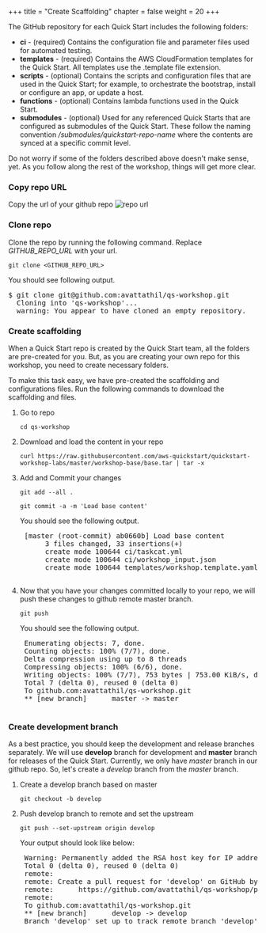 +++
title = "Create Scaffolding"
chapter = false
weight = 20
+++

The GitHub repository for each Quick Start includes the following folders:

- **ci** - (required) Contains the configuration file and parameter files used for automated testing.
- **templates** - (required) Contains the AWS CloudFormation templates for the Quick Start. All templates use the .template file extension.
- **scripts** - (optional) Contains the scripts and configuration files that are used in the Quick Start; for example, to orchestrate the bootstrap, install or configure an app, or update a host.
- **functions** - (optional) Contains lambda functions used in the Quick Start.
- **submodules** - (optional) Used for any referenced Quick Starts that are configured as submodules of the Quick Start. These follow the naming convention _/submodules/quickstart-repo-name_ where the contents are synced at a specific commit level.

Do not worry if some of the folders described above doesn't make sense, yet. As you follow along the rest of the workshop, things will get more clear.

### Copy repo URL

Copy the url of your github repo
![repo url](/images/copy-qs-workshop-path.png)

### Clone repo

Clone the repo by running the following command. Replace *GITHUB_REPO_URL* with your url.

`git clone <GITHUB_REPO_URL>`

You should see following output.
<pre>
$ git clone git@github.com:avattathil/qs-workshop.git
  Cloning into 'qs-workshop'...
  warning: You appear to have cloned an empty repository.
</pre>

### Create scaffolding
When a Quick Start repo is created by the Quick Start team, all the folders are pre-created for you. But, as you are creating your own repo for this workshop, you need to create necessary folders.

To make this task easy, we have pre-created the scaffolding and configurations files. Run the following commands to download the scaffolding and files.

1. Go to repo

 	`cd qs-workshop`

2. Download and load the content in your repo

	```
	curl https://raw.githubusercontent.com/aws-quickstart/quickstart-workshop-labs/master/workshop-base/base.tar | tar -x
	```

3. Add and Commit your changes

	`git add --all .`

	`git commit -a -m 'Load base content'`
	
	You should see the following output.
	
	<pre>
	[master (root-commit) ab0660b] Load base content
	 	 3 files changed, 33 insertions(+)
		 create mode 100644 ci/taskcat.yml
		 create mode 100644 ci/workshop_input.json
		 create mode 100644 templates/workshop.template.yaml
	</pre>

4. Now that you have your changes committed locally to your repo, we will push these changes to github remote master branch.

	`git push`
	
	You should see the following output.
	
	<pre>
	Enumerating objects: 7, done.
	Counting objects: 100% (7/7), done.
	Delta compression using up to 8 threads
	Compressing objects: 100% (6/6), done.
	Writing objects: 100% (7/7), 753 bytes | 753.00 KiB/s, done.
	Total 7 (delta 0), reused 0 (delta 0)
	To github.com:avattathil/qs-workshop.git
	** [new branch]      master -> master
	</pre>

### Create development branch

As a best practice, you should keep the development and release branches separately. We will use **develop** branch for development and **master** branch for releases of the Quick Start. Currently, we only have _master_ branch in our github repo. So, let's create a _develop_ branch from the _master_ branch.

1. Create a develop branch based on master

	`git checkout -b develop`

2. Push develop branch to remote and set the upstream

	`git push --set-upstream origin develop`
	
	Your  output should look like below:

	<pre>
	Warning: Permanently added the RSA host key for IP address '192.30.253.113' to the list of known hosts.
	Total 0 (delta 0), reused 0 (delta 0)
	remote:
	remote: Create a pull request for 'develop' on GitHub by visiting:
	remote:      https://github.com/avattathil/qs-workshop/pull/new/develop
	remote:
	To github.com:avattathil/qs-workshop.git
	** [new branch]      develop -> develop
	Branch 'develop' set up to track remote branch 'develop' from 'origin'.
	</pre>


